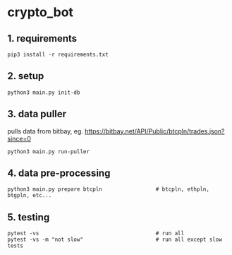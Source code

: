# crypto_bot

## 1. requirements
```
pip3 install -r requirements.txt
```

## 2. setup
```
python3 main.py init-db
```

## 3. data puller
pulls data from bitbay, eg. https://bitbay.net/API/Public/btcpln/trades.json?since=0
```
python3 main.py run-puller
```

## 4. data pre-processing
```
python3 main.py prepare btcpln                 # btcpln, ethpln, btgpln, etc...
```

## 5. testing
```
pytest -vs                                     # run all
pytest -vs -m "not slow"                       # run all except slow tests
```

